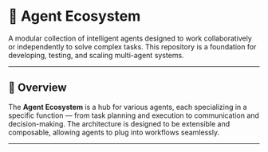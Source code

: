 # 🧠 Agent Ecosystem

A modular collection of intelligent agents designed to work collaboratively or independently to solve complex tasks. This repository is a foundation for developing, testing, and scaling multi-agent systems.

---

## 🌟 Overview

The **Agent Ecosystem** is a hub for various agents, each specializing in a specific function — from task planning and execution to communication and decision-making. The architecture is designed to be extensible and composable, allowing agents to plug into workflows seamlessly.

---
